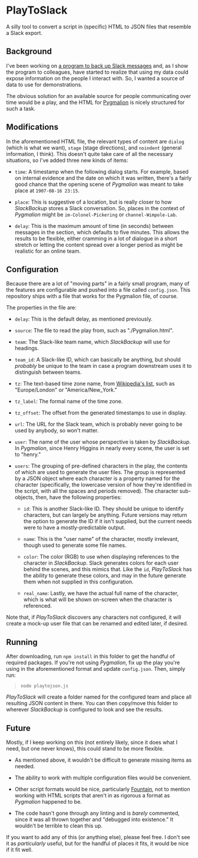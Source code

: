 # PlayToSlack

A silly tool to convert a script in (specific) HTML to JSON files that resemble a Slack export.

## Background

I've been working on [a program to back up Slack messages](https://github.com/jcolag/SlackBackup) and, as I show the program to colleagues, have started to realize that using my data could expose information on the people I interact with.  So, I wanted a source of data to use for demonstrations.

The obvious solution for an available source for people communicating over time would be a play, and the HTML for [Pygmalion](http://www.gutenberg.org/ebooks/3825) is nicely structured for such a task.

## Modifications

In the aforementioned HTML file, the relevant types of content are `dialog` (which is what we want), `stage` (stage directions), and `noindent` (general information, I think).  This doesn't quite take care of all the necessary situations, so I've added three new kinds of items:

 * `time`:  A timestamp when the following dialog starts.  For example, based on internal evidence and the date on which it was written, there's a fairly good chance that the opening scene of _Pygmalion_ was meant to take place at `1907-08-16 23:15`.

 * `place`:  This is suggestive of a location, but is really closer to how _SlackBackup_ stores a Slack conversation.  So, places in the context of _Pygmalion_ might be `im-Colonel-Pickering` or `channel-Wimpole-Lab`.

 * `delay`:  This is the maximum amount of time (in seconds) between messages in the section, which defaults to five minutes.  This allows the results to be flexible, either cramming in a lot of dialogue in a short stretch or letting the content spread over a longer period as might be realistic for an online team.

## Configuration

Because there are a lot of "moving parts" in a fairly small program, many of the features are configurable and pushed into a file called `config.json`.  This repository ships with a file that works for the Pygmalion file, of course.

The properties in the file are:

 * `delay`:  This is the default delay, as mentioned previously.

 * `source`:  The file to read the play from, such as "./Pygmalion.html".

 * `team`:  The Slack-like team name, which _SlackBackup_ will use for headings.

 * `team_id`:  A Slack-like ID, which can basically be anything, but should _probably_ be unique to the team in case a program downstream uses it to distinguish between teams.

 * `tz`:  The text-based time zone name, from [Wikipedia's list](https://en.wikipedia.org/wiki/List_of_tz_database_time_zones), such as "Europe/London" or "America/New_York."

 * `tz_label`:  The formal name of the time zone.

 * `tz_offset`:  The offset from the generated timestamps to use in display.

 * `url`:  The URL for the Slack team, which is probably never going to be used by anybody, so won't matter.

 * `user`:  The name of the user whose perspective is taken by _SlackBackup_.  In _Pygmalion_, since Henry Higgins in nearly every scene, the user is set to "henry."

 * `users`:  The grouping of pre-defined characters in the play, the contents of which are used to generate the user files.  The group is represented by a JSON object where each character is a property named for the character (specifically, the lowercase version of how they're identified in the script, with all the spaces and periods removed).  The character sub-objects, then, have the following properties:

   * `id`:  This is another Slack-like ID.  They should be unique to identify characters, but can largely be anything.  Future versions may return the option to generate the ID if it isn't supplied, but the current needs were to have a mostly-predictable output.

   * `name`:  This is the "user name" of the character, mostly irrelevant, though used to generate some file names.

   * `color`:  The color (RGB) to use when displaying references to the character in _SlackBackup_.  Slack generates colors for each user behind the scenes, and this mimics that.  Like the `id`, _PlayToSlack_ has the ability to generate these colors, and may in the future generate them when not supplied in this configuration.

   * `real_name`:  Lastly, we have the actual full name of the character, which is what will be shown on-screen when the character is referenced.

Note that, if _PlayToSlack_ discovers any characters not configured, it will create a mock-up user file that can be renamed and edited later, if desired.

## Running

After downloading, run `npm install` in this folder to get the handful of required packages.  If you're not using _Pygmalion_, fix up the play you're using in the aforementioned format and update `config.json`.  Then, simply run:

 > `node playtojson.js`

_PlayToSlack_ will create a folder named for the configured team and place all resulting JSON content in there.  You can then copy/move this folder to wherever _SlackBackup_ is configured to look and see the results.

## Future

Mostly, if I keep working on this (not entirely likely, since it does what I need, but one never knows), this could stand to be more flexible.

 * As mentioned above, it wouldn't be difficult to generate missing items as needed.

 * The ability to work with multiple configuration files would be convenient.

 * Other script formats would be nice, particularly [Fountain](https://fountain.io/), not to mention working with HTML scripts that aren't in as rigorous a format as _Pygmalion_ happened to be.

 * The code hasn't gone through any linting and is _barely_ commented, since it was all thrown together and "debugged into existence."  It wouldn't be terrible to clean this up.

If you want to add any of this (or anything else), please feel free.  I don't see it as _particularly_ useful, but for the handful of places it fits, it would be nice if it fit well.


